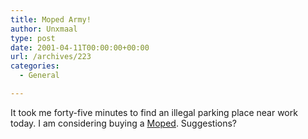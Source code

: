 ```yaml
---
title: Moped Army!
author: Unxmaal
type: post
date: 2001-04-11T00:00:00+00:00
url: /archives/223
categories:
  - General

---
```

It took me forty-five minutes to find an illegal parking place near work today. I am considering buying a <A HREF="http://www.mopedarmy.com/">Moped</A>. Suggestions?